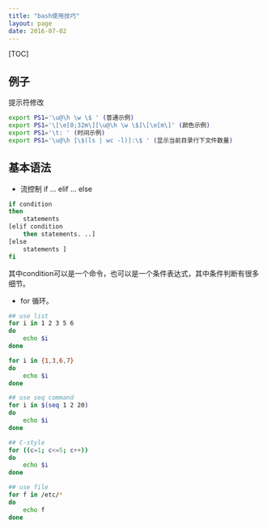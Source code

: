 ```yaml
---
title: "bash使用技巧"
layout: page
date: 2016-07-02
---
```

[TOC]
## 例子
提示符修改
```bash
export PS1='\u@\h \w \$ ' (普通示例)
export PS1='\[\e[0;32m\][\u@\h \w \$]\[\e[m\]' (颜色示例)
export PS1='\t: ' (时间示例)
export PS1='\u@\h [\$(ls | wc -l)]:\$ ' (显示当前目录行下文件数量)
```


## 基本语法
- 流控制 if ... elif ... else
```bash
if condition
then
    statements
[elif condition
    then statements. ..]
[else
    statements ]
fi
```
其中condition可以是一个命令，也可以是一个条件表达式，其中条件判断有很多细节。

- for 循环。

```bash
## use list
for i in 1 2 3 5 6
do
    echo $i
done

for i in {1,3,6,7}
do
    echo $i
done

## use seq command
for i in $(seq 1 2 20)
do
    echo $i
done

## C-style
for ((c=1; c<=5; c++))
do
    echo $i
done

## use file
for f in /etc/*
do
    echo f
done
```
